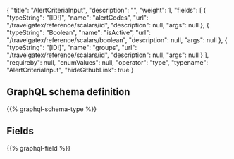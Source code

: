 {
  "title": "AlertCriteriaInput",
  "description": "",
  "weight": 1,
  "fields": [
    {
      "typeString": "[ID!]",
      "name": "alertCodes",
      "url": "/travelgatex/reference/scalars/id",
      "description": null,
      "args": null
    },
    {
      "typeString": "Boolean",
      "name": "isActive",
      "url": "/travelgatex/reference/scalars/boolean",
      "description": null,
      "args": null
    },
    {
      "typeString": "[ID!]",
      "name": "groups",
      "url": "/travelgatex/reference/scalars/id",
      "description": null,
      "args": null
    }
  ],
  "requireby": null,
  "enumValues": null,
  "operator": "type",
  "typename": "AlertCriteriaInput",
  "hideGithubLink": true
}
## GraphQL schema definition

{{% graphql-schema-type %}}

## Fields

{{% graphql-field %}}

